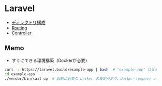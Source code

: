 # Laravel

- [ディレクトリ構成](dir-structure.md)
- [Routing](routing.md)
- [Controller](controller.md)

## Memo

- すぐにできる環境構築（Dockerが必要）

```sh
curl -s https://laravel.build/example-app | bash  # "example-app" はなんでもいい
cd example-app
./vendor/bin/sail up  # 起動に必要な docker の設定が走り、docker-compose 上で Laravel が動作
```

